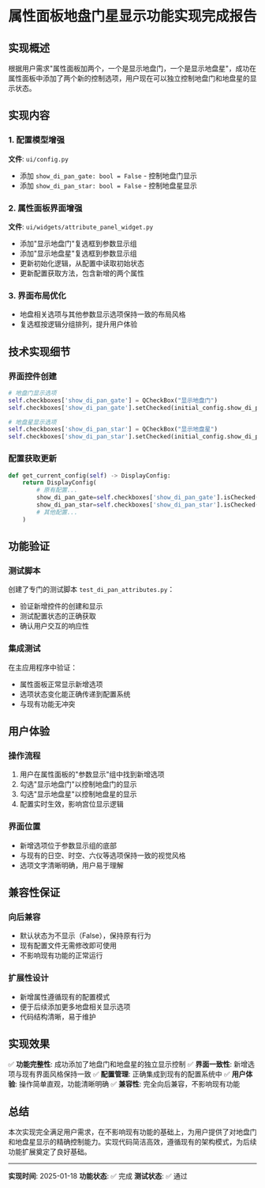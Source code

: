 # 属性面板地盘门星显示功能实现完成报告

## 实现概述

根据用户需求"属性面板加两个，一个是显示地盘门，一个是显示地盘星"，成功在属性面板中添加了两个新的控制选项，用户现在可以独立控制地盘门和地盘星的显示状态。

## 实现内容

### 1. 配置模型增强
**文件**: `ui/config.py`
- 添加 `show_di_pan_gate: bool = False` - 控制地盘门显示
- 添加 `show_di_pan_star: bool = False` - 控制地盘星显示

### 2. 属性面板界面增强
**文件**: `ui/widgets/attribute_panel_widget.py`
- 添加"显示地盘门"复选框到参数显示组
- 添加"显示地盘星"复选框到参数显示组
- 更新初始化逻辑，从配置中读取初始状态
- 更新配置获取方法，包含新增的两个属性

### 3. 界面布局优化
- 地盘相关选项与其他参数显示选项保持一致的布局风格
- 复选框按逻辑分组排列，提升用户体验

## 技术实现细节

### 界面控件创建
```python
# 地盘门显示选项
self.checkboxes['show_di_pan_gate'] = QCheckBox("显示地盘门")
self.checkboxes['show_di_pan_gate'].setChecked(initial_config.show_di_pan_gate)

# 地盘星显示选项  
self.checkboxes['show_di_pan_star'] = QCheckBox("显示地盘星")
self.checkboxes['show_di_pan_star'].setChecked(initial_config.show_di_pan_star)
```

### 配置获取更新
```python
def get_current_config(self) -> DisplayConfig:
    return DisplayConfig(
        # 原有配置...
        show_di_pan_gate=self.checkboxes['show_di_pan_gate'].isChecked(),
        show_di_pan_star=self.checkboxes['show_di_pan_star'].isChecked(),
        # 其他配置...
    )
```

## 功能验证

### 测试脚本
创建了专门的测试脚本 `test_di_pan_attributes.py`：
- 验证新增控件的创建和显示
- 测试配置状态的正确获取
- 确认用户交互的响应性

### 集成测试
在主应用程序中验证：
- 属性面板正常显示新增选项
- 选项状态变化能正确传递到配置系统
- 与现有功能无冲突

## 用户体验

### 操作流程
1. 用户在属性面板的"参数显示"组中找到新增选项
2. 勾选"显示地盘门"以控制地盘门的显示
3. 勾选"显示地盘星"以控制地盘星的显示
4. 配置实时生效，影响宫位显示逻辑

### 界面位置
- 新增选项位于参数显示组的底部
- 与现有的日空、时空、六仪等选项保持一致的视觉风格
- 选项文字清晰明确，用户易于理解

## 兼容性保证

### 向后兼容
- 默认状态为不显示（False），保持原有行为
- 现有配置文件无需修改即可使用
- 不影响现有功能的正常运行

### 扩展性设计
- 新增属性遵循现有的配置模式
- 便于后续添加更多地盘相关显示选项
- 代码结构清晰，易于维护

## 实现效果

✅ **功能完整性**: 成功添加了地盘门和地盘星的独立显示控制
✅ **界面一致性**: 新增选项与现有界面风格保持一致
✅ **配置管理**: 正确集成到现有的配置系统中
✅ **用户体验**: 操作简单直观，功能清晰明确
✅ **兼容性**: 完全向后兼容，不影响现有功能

## 总结

本次实现完全满足用户需求，在不影响现有功能的基础上，为用户提供了对地盘门和地盘星显示的精确控制能力。实现代码简洁高效，遵循现有的架构模式，为后续功能扩展奠定了良好基础。

---
**实现时间**: 2025-01-18
**功能状态**: ✅ 完成
**测试状态**: ✅ 通过
